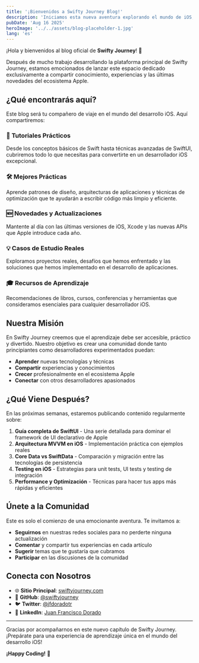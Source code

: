 ```yaml
---
title: '¡Bienvenidos a Swifty Journey Blog!'
description: 'Iniciamos esta nueva aventura explorando el mundo de iOS, Swift y SwiftUI. Descubre qué puedes esperar de este blog y únete a nuestra comunidad de desarrolladores.'
pubDate: 'Aug 16 2025'
heroImage: '../../assets/blog-placeholder-1.jpg'
lang: 'es'
---
```


¡Hola y bienvenidos al blog oficial de **Swifty Journey**! 🎉

Después de mucho trabajo desarrollando la plataforma principal de Swifty Journey, estamos emocionados de lanzar este espacio dedicado exclusivamente a compartir conocimiento, experiencias y las últimas novedades del ecosistema Apple.

## ¿Qué encontrarás aquí?

Este blog será tu compañero de viaje en el mundo del desarrollo iOS. Aquí compartiremos:

### 📱 **Tutoriales Prácticos**
Desde los conceptos básicos de Swift hasta técnicas avanzadas de SwiftUI, cubriremos todo lo que necesitas para convertirte en un desarrollador iOS excepcional.

### 🛠️ **Mejores Prácticas**
Aprende patrones de diseño, arquitecturas de aplicaciones y técnicas de optimización que te ayudarán a escribir código más limpio y eficiente.

### 🆕 **Novedades y Actualizaciones**
Mantente al día con las últimas versiones de iOS, Xcode y las nuevas APIs que Apple introduce cada año.

### 💡 **Casos de Estudio Reales**
Exploramos proyectos reales, desafíos que hemos enfrentado y las soluciones que hemos implementado en el desarrollo de aplicaciones.

### 🎓 **Recursos de Aprendizaje**
Recomendaciones de libros, cursos, conferencias y herramientas que consideramos esenciales para cualquier desarrollador iOS.

## Nuestra Misión

En Swifty Journey creemos que el aprendizaje debe ser accesible, práctico y divertido. Nuestro objetivo es crear una comunidad donde tanto principiantes como desarrolladores experimentados puedan:

- **Aprender** nuevas tecnologías y técnicas
- **Compartir** experiencias y conocimientos
- **Crecer** profesionalmente en el ecosistema Apple
- **Conectar** con otros desarrolladores apasionados

## ¿Qué Viene Después?

En las próximas semanas, estaremos publicando contenido regularmente sobre:

1. **Guía completa de SwiftUI** - Una serie detallada para dominar el framework de UI declarativo de Apple
2. **Arquitectura MVVM en iOS** - Implementación práctica con ejemplos reales
3. **Core Data vs SwiftData** - Comparación y migración entre las tecnologías de persistencia
4. **Testing en iOS** - Estrategias para unit tests, UI tests y testing de integración
5. **Performance y Optimización** - Técnicas para hacer tus apps más rápidas y eficientes

## Únete a la Comunidad

Este es solo el comienzo de una emocionante aventura. Te invitamos a:

- **Seguirnos** en nuestras redes sociales para no perderte ninguna actualización
- **Comentar** y compartir tus experiencias en cada artículo
- **Sugerir** temas que te gustaría que cubramos
- **Participar** en las discusiones de la comunidad

## Conecta con Nosotros

- 🌐 **Sitio Principal**: [swiftyjourney.com](https://swiftyjourney.com)
- 🐙 **GitHub**: [@swiftyjourney](https://github.com/swiftyjourney)
- 🐦 **Twitter**: [@jfdoradotr](https://x.com/jfdoradotr)
- 💼 **LinkedIn**: [Juan Francisco Dorado](https://linkedin.com/in/juanfranciscodoradotorres)

---

Gracias por acompañarnos en este nuevo capítulo de Swifty Journey. ¡Prepárate para una experiencia de aprendizaje única en el mundo del desarrollo iOS!

**¡Happy Coding!** 🚀